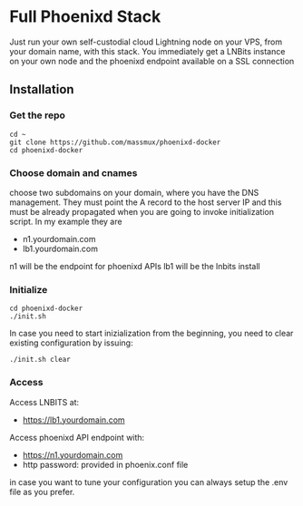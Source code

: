 # Full Phoenixd Stack

 Just run your own self-custodial cloud Lightning node on your VPS, from your domain name, with this stack. You immediately get a LNBits instance on your own node and the phoenixd endpoint available on a SSL connection


## Installation

### Get the repo

```
cd ~
git clone https://github.com/massmux/phoenixd-docker
cd phoenixd-docker
```

### Choose domain and cnames

choose two subdomains on your domain, where you have the DNS management. They must point the A record to the host server IP and this must be already propagated when you are going to invoke initialization script. In my example they are

- n1.yourdomain.com
- lb1.yourdomain.com

n1 will be the endpoint for phoenixd APIs
lb1 will be the lnbits install

### Initialize


```
cd phoenixd-docker
./init.sh

```
In case you need to start inizialization from the beginning, you need to clear existing configuration by issuing:

```
./init.sh clear
```


### Access

Access LNBITS at:

- https://lb1.yourdomain.com

Access phoenixd API endpoint with:

- https://n1.yourdomain.com
- http password: provided in phoenix.conf file

in case you want to tune your configuration you can always setup the .env file as you prefer.

 
